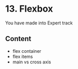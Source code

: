 # 13. Flexbox

You have made into Expert track

## Content

- flex container
- flex items
- main vs cross axis

